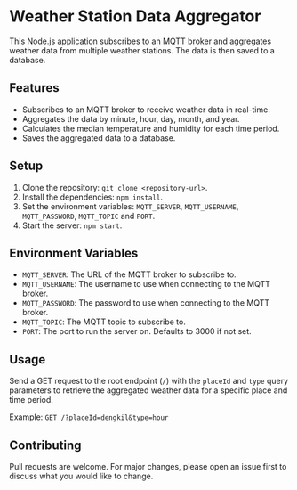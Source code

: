 # Weather Station Data Aggregator

This Node.js application subscribes to an MQTT broker and aggregates weather data from multiple weather stations. The data is then saved to a database.

## Features

- Subscribes to an MQTT broker to receive weather data in real-time.
- Aggregates the data by minute, hour, day, month, and year.
- Calculates the median temperature and humidity for each time period.
- Saves the aggregated data to a database.

## Setup

1. Clone the repository: `git clone <repository-url>`.
2. Install the dependencies: `npm install`.
3. Set the environment variables: `MQTT_SERVER`, `MQTT_USERNAME`, `MQTT_PASSWORD`, `MQTT_TOPIC` and `PORT`.
4. Start the server: `npm start`.

## Environment Variables

- `MQTT_SERVER`: The URL of the MQTT broker to subscribe to.
- `MQTT_USERNAME`: The username to use when connecting to the MQTT broker.
- `MQTT_PASSWORD`: The password to use when connecting to the MQTT broker.
- `MQTT_TOPIC`: The MQTT topic to subscribe to.
- `PORT`: The port to run the server on. Defaults to 3000 if not set.

## Usage

Send a GET request to the root endpoint (`/`) with the `placeId` and `type` query parameters to retrieve the aggregated weather data for a specific place and time period.

Example: `GET /?placeId=dengkil&type=hour`

## Contributing

Pull requests are welcome. For major changes, please open an issue first to discuss what you would like to change.
